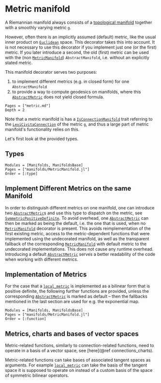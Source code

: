 # Metric manifold

A Riemannian manifold always consists of a [topological manifold](https://en.wikipedia.org/wiki/Topological_manifold) together with a smoothly varying metric ``g``.

However, often there is an implicitly assumed (default) metric, like the usual inner product on [`Euclidean`](@ref) space.
This decorator takes this into account.
It is not necessary to use this decorator if you implement just one (or the first) metric.
If you later introduce a second, the old (first) metric can be used with the (non [`MetricManifold`](@ref)) `AbstractManifold`, i.e. without an explicitly stated metric.

This manifold decorator serves two purposes:

1. to implement different metrics (e.g. in closed form) for one `AbstractManifold`
2. to provide a way to compute geodesics on manifolds, where this [`AbstractMetric`](https://juliamanifolds.github.io/ManifoldsBase.jl/stable/manifolds.html#ManifoldsBase.AbstractMetric) does not yield closed formula.

```@contents
Pages = ["metric.md"]
Depth = 2
```

Note that a metric manifold is has a [`IsConnectionManifold`](@ref) trait referring to the [`LeviCivitaConnection`](@ref) of the metric ``g``, and thus a large part of metric manifold's functionality relies on this.

Let's first look at the provided types.

## Types

```@autodocs
Modules = [Manifolds, ManifoldsBase]
Pages = ["manifolds/MetricManifold.jl"]
Order = [:type]
```

## Implement Different Metrics on the same Manifold

In order to distinguish different metrics on one manifold, one can introduce two [`AbstractMetric`](https://juliamanifolds.github.io/ManifoldsBase.jl/stable/manifolds.html#ManifoldsBase.AbstractMetric)s and use this type to dispatch on the metric, see [`SymmetricPositiveDefinite`](@ref).
To avoid overhead, one [`AbstractMetric`](https://juliamanifolds.github.io/ManifoldsBase.jl/stable/manifolds.html#ManifoldsBase.AbstractMetric) can then be marked as being the default, i.e. the one that is used, when no [`MetricManifold`](@ref) decorator is present.
This avoids reimplementation of the first existing metric, access to the metric-dependent functions that were implemented using the undecorated manifold, as well as the transparent fallback of the corresponding [`MetricManifold`](@ref) with default metric to the undecorated implementations.
This does not cause any runtime overhead.
Introducing a default [`AbstractMetric`](https://juliamanifolds.github.io/ManifoldsBase.jl/stable/manifolds.html#ManifoldsBase.AbstractMetric) serves a better readability of the code when working with different metrics.

## Implementation of Metrics

For the case that a [`local_metric`](@ref) is implemented as a bilinear form that is positive definite, the following further functions are provided, unless the corresponding [`AbstractMetric`](https://juliamanifolds.github.io/ManifoldsBase.jl/stable/manifolds.html#ManifoldsBase.AbstractMetric) is marked as default – then the fallbacks mentioned in the last section are used for e.g. the exponential map.

```@autodocs
Modules = [Manifolds, ManifoldsBase]
Pages = ["manifolds/MetricManifold.jl"]
Order = [:function]
```

## Metrics, charts and bases of vector spaces

Metric-related functions, similarly to connection-related functions, need to operate in a basis of a vector space, see [here](@ref connections_charts).

Metric-related functions can take bases of associated tangent spaces as arguments. For example [`local_metric`](@ref) can take the basis of the tangent space it is supposed to operate on instead of a custom basis of the space of symmetric bilinear operators.
